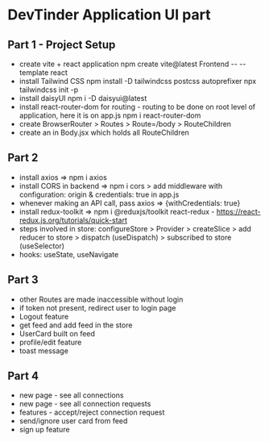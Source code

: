 # DevTinder Application UI part

## Part 1 - Project Setup

- create vite + react application
  npm create vite@latest Frontend -- --template react
- install Tailwind CSS
  npm install -D tailwindcss postcss autoprefixer
  npx tailwindcss init -p
- install daisyUI
  npm i -D daisyui@latest
- install react-router-dom for routing - routing to be done on root level of application, here it is on app.js
  npm i react-router-dom
- create BrowserRouter > Routes > Route=/body > RouteChildren
- create an <Outlet /> in Body.jsx which holds all RouteChildren

## Part 2

- install axios => npm i axios
- install CORS in backend => npm i cors > add middleware with configuration: origin & credentials: true in app.js
- whenever making an API call, pass axios => {withCredentials: true}
- install redux-toolkit => npm i @reduxjs/toolkit react-redux - https://react-redux.js.org/tutorials/quick-start
- steps involved in store: configureStore > Provider > createSlice > add reducer to store > dispatch (useDispatch) > subscribed to store (useSelector)
- hooks: useState, useNavigate

## Part 3

- other Routes are made inaccessible without login
- if token not present, redirect user to login page
- Logout feature
- get feed and add feed in the store
- UserCard built on feed
- profile/edit feature
- toast message

## Part 4

- new page - see all connections
- new page - see all connection requests
- features - accept/reject connection request
- send/ignore user card from feed
- sign up feature
